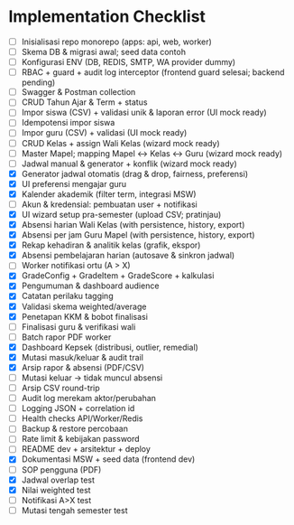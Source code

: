 # Implementation Checklist

- [ ] Inisialisasi repo monorepo (apps: api, web, worker)
- [ ] Skema DB & migrasi awal; seed data contoh
- [ ] Konfigurasi ENV (DB, REDIS, SMTP, WA provider dummy)
- [ ] RBAC + guard + audit log interceptor (frontend guard selesai; backend pending)
- [ ] Swagger & Postman collection
- [ ] CRUD Tahun Ajar & Term + status
- [ ] Impor siswa (CSV) + validasi unik & laporan error (UI mock ready)
- [ ] Idempotensi impor siswa
- [ ] Impor guru (CSV) + validasi (UI mock ready)
- [ ] CRUD Kelas + assign Wali Kelas (wizard mock ready)
- [ ] Master Mapel; mapping Mapel ↔ Kelas ↔ Guru (wizard mock ready)
- [ ] Jadwal manual & generator + konflik (wizard mock ready)
- [x] Generator jadwal otomatis (drag & drop, fairness, preferensi)
- [x] UI preferensi mengajar guru
- [x] Kalender akademik (filter term, integrasi MSW)
- [ ] Akun & kredensial: pembuatan user + notifikasi
- [x] UI wizard setup pra-semester (upload CSV; pratinjau)
- [x] Absensi harian Wali Kelas (with persistence, history, export)
- [x] Absensi per jam Guru Mapel (with persistence, history, export)
- [x] Rekap kehadiran & analitik kelas (grafik, ekspor)
- [x] Absensi pembelajaran harian (autosave & sinkron jadwal)
- [ ] Worker notifikasi ortu (A > X)
- [x] GradeConfig + GradeItem + GradeScore + kalkulasi
- [x] Pengumuman & dashboard audience
- [x] Catatan perilaku tagging
- [x] Validasi skema weighted/average
- [x] Penetapan KKM & bobot finalisasi
- [ ] Finalisasi guru & verifikasi wali
- [ ] Batch rapor PDF worker
- [x] Dashboard Kepsek (distribusi, outlier, remedial)
- [x] Mutasi masuk/keluar & audit trail
- [x] Arsip rapor & absensi (PDF/CSV)
- [ ] Mutasi keluar → tidak muncul absensi
- [ ] Arsip CSV round-trip
- [ ] Audit log merekam aktor/perubahan
- [ ] Logging JSON + correlation id
- [ ] Health checks API/Worker/Redis
- [ ] Backup & restore percobaan
- [ ] Rate limit & kebijakan password
- [ ] README dev + arsitektur + deploy
- [x] Dokumentasi MSW + seed data (frontend dev)
- [ ] SOP pengguna (PDF)
- [x] Jadwal overlap test
- [x] Nilai weighted test
- [ ] Notifikasi A>X test
- [ ] Mutasi tengah semester test
